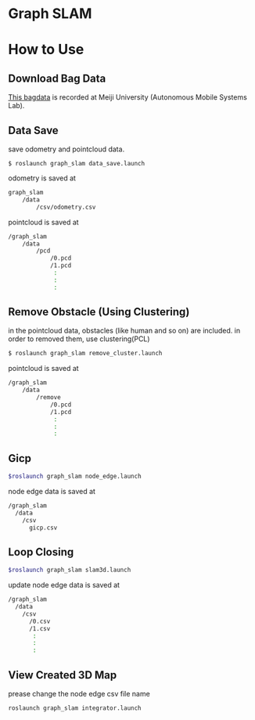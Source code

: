 # Graph SLAM

# How to Use

## Download Bag Data
[This bagdata](https://drive.google.com/open?id=1VEy_iJZKEGcNDDKsK-YrqgKxwy6qsric) is recorded at Meiji University (Autonomous Mobile Systems Lab).

## Data Save

save odometry and pointcloud data.

```bach
$ roslaunch graph_slam data_save.launch
```

odometry is saved at 
```bash
graph_slam
    /data
        /csv/odometry.csv
```

pointcloud is saved at 
```bash
/graph_slam
    /data
        /pcd
            /0.pcd
            /1.pcd
             :
             :
             :
```


## Remove Obstacle (Using Clustering)

in the pointcloud data, obstacles (like human and so on) are included.
in order to removed them, use clustering(PCL)

```bash
$ roslaunch graph_slam remove_cluster.launch
```

pointcloud is saved at
```bash
/graph_slam
    /data
        /remove
            /0.pcd
            /1.pcd
             :
             :
             :
```

## Gicp

```bash
$roslaunch graph_slam node_edge.launch
```

node edge data is saved at 

```bash
/graph_slam
  /data
    /csv
      gicp.csv
```

## Loop Closing

```bash
$roslaunch graph_slam slam3d.launch
```

update node edge data is saved at

```bash
/graph_slam
  /data
    /csv
      /0.csv
      /1.csv
       :
       :
       :
```


## View Created 3D Map

prease change the node edge csv file name

```
roslaunch graph_slam integrator.launch
```
